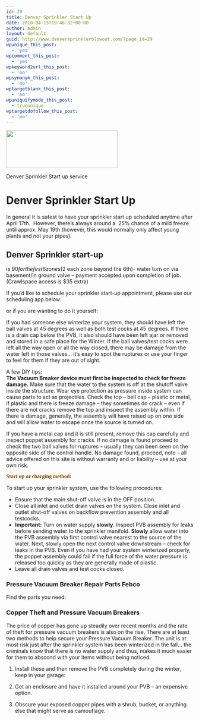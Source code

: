 ```yaml
---
id: 29
title: Denver Sprinkler Start Up
date: 2010-04-15T19:46:32+00:00
author: Admin
layout: default
guid: http://www.denversprinklerblowout.com/?page_id=29
wpunique_this_post:
  - 'yes'
wpcomment_this_post:
  - 'yes'
wpkeyword2url_this_post:
  - 'no'
wpsynonym_this_post:
  - 'no'
wptargetblank_this_post:
  - 'no'
wpuniquifymode_this_post:
  - trueunique
wptargetdofollow_this_post:
  - 'no'
---
```

<div id="attachment_21" style="width: 310px" class="wp-caption alignright">
  <a href="http://www.denversprinklerblowout.com/wp-content/uploads/2010/04/sprinklerStartUP.jpg" rel="wp-prettyPhoto[29]"><img class="size-medium wp-image-21" title="Denver Sprinkler Start up" src="http://www.denversprinklerblowout.com/wp-content/uploads/2010/04/sprinklerStartUP-300x102.jpg" alt="" width="300" height="102" srcset="http://www.denversprinklerblowout.com/wp-content/uploads/2010/04/sprinklerStartUP-300x102.jpg 300w, http://www.denversprinklerblowout.com/wp-content/uploads/2010/04/sprinklerStartUP.jpg 576w" sizes="(max-width: 300px) 100vw, 300px" /></a>

  <p class="wp-caption-text">
    Denver Sprinkler Start up service
  </p>
</div>

# Denver Sprinkler Start Up

In general it is safest to have your sprinkler start up scheduled anytime after April 17th.  However, there&#8217;s always around a  25% chance of a mild freeze until approx. May 19th (however, this would normally only affect young plants and not your pipes).

## Denver Sprinkler start-up

is $90 for the first 6 zones ($2 each zone beyond the 6th)- water turn on via basement/in ground valve &#8211; payment accepted upon completion of job. (Crawlspace access is $35 extra)

If you&#8217;d like to schedule your sprinkler start-up appointment, please use our scheduling app <a name="gen"></a>below:  


or if you are wanting to do it yourself:  



<!--
Sprinkler tools that I recommend:


If you are ready to upgrade your sprinkler controller, I can recommend these two choices:

Febco 765 Repair parts:

-->


If you had someone else winterize your system, they should have left the ball valves at 45 degrees as well as both test cocks at 45 degrees. If there is a drain cap below the PVB, it also should have been left ajar or removed and stored in a safe place for the Winter. If the ball valves/test cocks were left all the way open or all the way closed, there may be damage from the water left in those valves&#8230; it&#8217;s easy to spot the ruptures or use your finger to feel for them if they are out of sight.

A few DIY tips:  
**The Vacuum Breaker device must first be inspected to check for freeze damage.** Make sure that the water to the system is off at the shutoff valve inside the structure. Wear eye protection as pressure inside system can cause parts to act as projectiles. Check the top &#8211; bell cap &#8211; plastic or metal, if plastic and there is freeze damage &#8211; they sometimes do crack &#8211; even if there are not cracks remove the top and inspect the assembly within. If there is damage, generally, the assembly will have raised up on one side and will allow water to escape once the source is turned on.

If you have a metal cap and it is still present, remove this cap carefully and inspect poppet assembly for cracks. If no damage is found proceed to check the two ball valves for ruptures &#8211; usually they can been seen on the opposite side of the control handle. No damage found, proceed, note &#8211; all advice offered on this site is without warranty and or liability &#8211; use at your own risk.

<span style="font-family: Tahoma; color: #804000;"><strong>Start up or charging method:</strong></span>

To start up your sprinkler system, use the following procedures:

  * Ensure that the main shut-off valve is in the OFF position.
  * Close all inlet and outlet drain valves on the system. Close inlet and outlet shut-off valves on backflow prevention assembly and all testcocks.
  * **Important:** Turn on water supply **slowly**. Inspect PVB assembly for leaks before sending water to the sprinkler manifold. **Slowly** allow water into the PVB assembly via first control valve nearest to the source of the water. Next, slowly open the next control valve downstream &#8211; check for leaks in the PVB. Even if you have had your system winterized properly, the poppet assembly could fail if the full force of the water pressure is released too quickly as they are generally made of plastic.
  * Leave all drain valves and test cocks closed.

### Pressure Vacuum Breaker Repair Parts Febco

Find the parts you need:

### Copper Theft and Pressure Vacuum Breakers

The price of copper has gone up steadily over recent months and the rate of theft for pressure vacuum breakers is also on the rise. There are at least two methods to help secure your Pressure Vacuum Breaker. The unit is at most risk just after the sprinkler system has been winterized in the fall&#8230; the criminals know that there is no water supply and thus, makes it much easier for them to abscond with your items without being noticed.

1) Install these and then remove the PVB completely during the winter, keep in your garage:

2) Get an enclosure and have it installed around your PVB &#8211; an expensive option.

3) Obscure your exposed copper pipes with a shrub, bucket, or anything else that might serve as camouflage.
